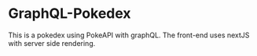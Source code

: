 # GraphQL-Pokedex
This is a pokedex using PokeAPI with graphQL. The front-end uses nextJS with server side rendering.
